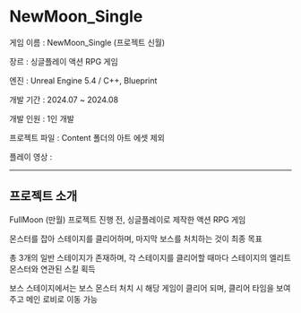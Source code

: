 # NewMoon_Single

게임 이름 : NewMoon_Single (프로젝트 신월)

장르 : 싱글플레이 액션 RPG 게임

엔진 : Unreal Engine 5.4 / C++, Blueprint

개발 기간 : 2024.07 ~ 2024.08

개발 인원 : 1인 개발

프로젝트 파일 : Content 폴더의 아트 에셋 제외

플레이 영상 : 
      

      
<hr/>

## 프로젝트 소개

FullMoon (만월) 프로젝트 진행 전, 싱글플레이로 제작한 액션 RPG 게임

몬스터를 잡아 스테이지를 클리어하며, 마지막 보스를 처치하는 것이 최종 목표

총 3개의 일반 스테이지가 존재하며, 각 스테이지를 클리어할 때마다 스테이지의 엘리트 몬스터와 연관된 스킬 획득

보스 스테이지에서는 보스 몬스터 처치 시 해당 게임이 클리어 되며, 클리어 타임을 보여주고 메인 로비로 이동 가능
